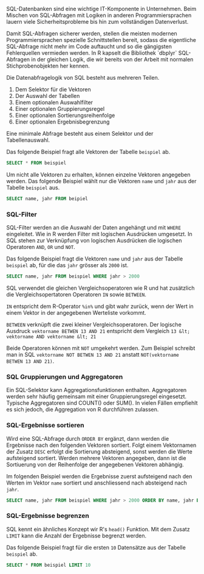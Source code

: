 <p class="alert alert-warning" markdown="1">
SQL-Datenbanken sind eine wichtige IT-Komponente in Unternehmen. Beim Mischen von SQL-Abfragen mit Logiken in anderen Programmiersprachen lauern viele Sicherheitsprobleme bis hin zum vollständigen Datenverlust. 
</p>

<p class="alert alert-success" markdown="1">
Damit SQL-Abfragen sicherer werden, stellen die meisten modernen Programmiersprachen spezielle Schnittstellen bereit, sodass die eigentliche SQL-Abfrage nicht mehr im Code auftaucht und so die gängigsten Fehlerquellen vermieden werden. In R kapselt die Bibliothek `dbplyr` SQL-Abfragen in der gleichen Logik, die wir bereits von der Arbeit mit normalen Stichprobenobjekten her kennen. 
</p>

Die Datenabfragelogik von SQL besteht aus mehreren Teilen.

1. Dem Selektor für die Vektoren
2. Der Auswahl der Tabellen 
3. Einem optionalen Auswahlfilter
4. Einer optionalen Gruppierungsregel
5. Einer optionalen Sortierungsreihenfolge
6. Einer optionalen Ergebnisbegrenzung

Eine minimale Abfrage besteht aus einem Selektor und der Tabellenauswahl.

Das folgende Beispiel fragt alle Vektoren der Tabelle `beispiel` ab. 

```sql
SELECT * FROM beispiel
```
 
Um nicht alle Vektoren zu erhalten, können einzelne Vektoren angegeben werden. Das folgende Beispiel wählt nur die Vektoren `name` und `jahr` aus der Tabelle `beispiel` aus. 

```sql
SELECT name, jahr FROM beipiel
```

### SQL-Filter

SQL-Filter werden an die Auswahl der Daten angehängt und mit `WHERE` eingeleitet. Wie in R werden Filter mit logischen Ausdrücken umgesetzt. In SQL stehen zur Verknüpfung von logischen Ausdrücken die logischen Operatoren `AND`, `OR` und `NOT`. 

Das folgende Beispiel fragt die Vektoren `name` und `jahr` aus der Tabelle `beispiel` ab, für die das `jahr` grösser als `2000` ist. 

```sql
SELECT name, jahr FROM beispiel WHERE jahr > 2000
```

SQL verwendet die gleichen Vergleichsoperatoren wie R und hat zusätzlich die Vergleichsopertatoren Operatoren `IN` sowie `BETWEEN`. 

`IN` entspricht dem R-Operator `%in%` und gibt wahr zurück, wenn der Wert in einem Vektor in der angegebenen Werteliste vorkommt. 

`BETWEEN` verknüpft die zwei kleiner Vergleichsoperatoren. Der logische Ausdruck `vektorname BETWEN 13 AND 21` entspricht dem Vergleich `13 &lt; vektorname AND vektorname &lt; 21` 

Beide Operatoren können mit `NOT` umgekehrt werden. Zum Beispiel schreibt man in SQL `vektorname NOT BETWEN 13 AND 21` anstatt `NOT(vektorname BETWEN 13 AND 21)`.

### SQL Gruppierungen und Aggregatoren

Ein SQL-Selektor kann Aggregationsfunktionen enthalten. Aggregatoren werden sehr häufig gemeinsam mit einer Gruppierungsregel eingesetzt. Typische Aggregatoren sind COUNT() oder SUM(). In vielen Fällen empfiehlt es sich jedoch, die Aggregation von R durchführen zulassen. 

### SQL-Ergebnisse sortieren

Wird eine SQL-Abfrage durch `ORDER BY` ergänzt, dann werden die Ergebnisse nach den folgenden Vektoren sortiert. Folgt einem Vektornamen der Zusatz `DESC` erfolgt die Sortierung absteigend, sonst werden die Werte aufsteigend sortiert. Werden mehrere Vektoren angegeben, dann ist die Sortiuerung von der Reihenfolge der angegebenen Vektoren abhängig. 

Im folgenden Beispiel werden die Ergebnisse zuerst aufsteigend nach den Werten im Vektor `name` sortiert und anschliessend nach absteigend nach `jahr`. 

```sql
SELECT name, jahr FROM beispiel WHERE jahr > 2000 ORDER BY name, jahr DESC
```

### SQL-Ergebnisse begrenzen

SQL kennt ein ähnliches Konzept wir R's `head()` Funktion. Mit dem Zusatz `LIMIT` kann die Anzahl der Ergebnisse begrenzt werden.

Das folgende Beispiel fragt für die ersten `10` Datensätze aus der Tabelle `beispiel` ab. 

```sql
SELECT * FROM beispiel LIMIT 10
```

